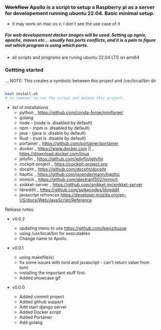 
###  ~~Workflow~~ Apollo is a script to setup a Raspberry pi as a server for developement running ubuntu 22.04. Basic minimal setup.

- it may work on mac os x; I don't see the use case of it

##### For web developement docker images will be used. Setting up ngnix, apache, maven etc... usually has ports conflicts, and it is a pain to figure out which program is using which ports.

- all scripts and programs are runing ubuntu 22.04 LTS on arm64

### Gettting started
...
NOTE: This creates a symbolic between this project and /usr/local/bin dir

```bash

bash install.sh
# to remove? re-run the script and delete this project.

```


- list of installations
    - python _ https://github.com/conda-forge/miniforge/
    - golang
    - node - (node is .disabled by default)
    - npm - (npm is .disabled by default)
    - java - (java is .disable by default)
    - Rust - (rust is .disable by default)
    - portainer _ https://github.com/portainer/portainer
    - docker _ https://www.docker.com || _ https://download.docker.com/linux
    - jellyfin _ https://github.com/jellyfin/jellyfin
    - cockpit-project _ https://cockpit-project.org
    - docpht _ https://github.com/docpht/docpht
    - hapttic _ https://github.com/jsoendermann/hapttic
    - immich _ https://github.com/alextran1502/immich
    - snikket-server _ https://github.com/snikket-im/snikket-server
    - libreddit _ https://github.com/spikecodes/libreddit
    - javascript refrences https://developer.mozilla.org/en-US/docs/Web/JavaScript/Reference



Release notes:




- v0.0.2
    - updating menu to use https://github.com/lpenz/tuzue
    - using /usr/local/bin for executables
    - Change name to Apollo.

- v0.0.1
    - using makefile(s)
    - fix some issues with toml and javascript - can't return value from toml
    - installing the important stuff first.
    - Added showcase gif


- v0.0.0
    - Added commit project
    - Added github support
    - Add start django server
    - Added Docker script
    - Added Portainer
    - Add golang





